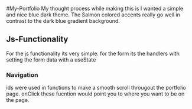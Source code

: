 #My-Portfolio
My thought process while making this is I wanted a simple and nice blue dark theme.
The Salmon colored accents really go well in contrast to the dark blue gradient background.
## Js-Functionality
For the js functionality its very simple.
for the form its the handlers with setting the form data with a useState
### Navigation
ids were used in functions to make a smooth scroll througout the portfolio page.
onClick these fucntion would point you to where you want to be on the page.
